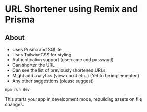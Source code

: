 # URL Shortener using Remix and Prisma

## About

- Uses Prisma and SQLite
- Uses TailwindCSS for styling
- Authentication support (username and password)
- Can shorten the URL
- Can see the list of previously shortened URLs
- Might add analytics (view count etc..) (Yet to be implemented)
- Any other suggestions (please suggest)

```sh
npm run dev
```

This starts your app in development mode, rebuilding assets on file changes.
